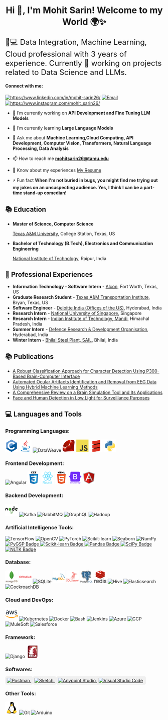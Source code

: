 <h1 align="center">Hi 👋, I'm Mohit Sarin! Welcome to my World 🌍✨</h1>
<p>
    <span style="font-size: 24px;">🔌💻 Data Integration, Machine Learning, Cloud professional with 3 years of experience. Currently 🚀 working on projects related to Data Science and LLMs.</span><br>
</p>
<h4 align="left">Connect with me:</h4>
<p align="left">
    <a href="https://linkedin.com/in/https://www.linkedin.com/in/mohit-sarin26/" target="blank"><img align="center" src="https://raw.githubusercontent.com/rahuldkjain/github-profile-readme-generator/master/src/images/icons/Social/linked-in-alt.svg" alt="https://www.linkedin.com/in/mohit-sarin26/" height="30" width="40" /></a>
        <a href="mailto:mohitsarin26@tamu.edu"><img align="center" src="https://upload.wikimedia.org/wikipedia/commons/7/7e/Gmail_icon_%282020%29.svg" alt="Email" height="30" width="40"/></a>
    <a href="https://instagram.com/https://www.instagram.com/mohit_sarin26/" target="blank"><img align="center" src="https://raw.githubusercontent.com/rahuldkjain/github-profile-readme-generator/master/src/images/icons/Social/instagram.svg" alt="https://www.instagram.com/mohit_sarin26/" height="30" width="40" /></a>

</p>


- 🔭 I’m currently working on **API Development and Fine Tuning LLM Models**

- 🌱 I’m currently learning **Large Language Models**

- 💬 Ask me about **Machine Learning,Cloud Computing, API Development, Computer Vision, Transformers, Natural Language Processing, Data Analysis**

- 📫 How to reach me **mohitsarin26@tamu.edu**

- 📄 Know about my experiences <a href="https://drive.google.com/file/d/1PWR1cA36PscNBdLfr8b-JKgwihapBqC2/view?usp=sharing">My Resume</a>

- ⚡ Fun fact **When I'm not buried in bugs, you might find me trying out my jokes on an unsuspecting audience. Yes, I think I can be a part-time stand-up comedian!**

<h2>📚 Education</h2>
<ul>
  <li><strong>Master of Science, Computer Science</strong></li>
  <p><a href="https://engineering.tamu.edu/cse/index.html">Texas A&M University</a>, College Station, Texas, US</p>
  <li><strong>Bachelor of Technology (B.Tech), Electronics and Communication Engineering</strong></li>
  <p><a href="https://nitrr.ac.in/aboutelectronics.php">National Institute of Technology</a>, Raipur, India</p>
</ul>


<h2>💼 Professional Experiences</h2>
<ul>
  <li><strong>Information Technology - Software Intern</strong> - <a href="https://www.alcon.com/" target="_blank">Alcon</a>, Fort Worth, Texas, US</li>
  <li><strong>Graduate Research Student</strong> - <a href="https://tti.tamu.edu/" target="_blank">Texas A&M Transportation Institute</a>, Bryan, Texas, US</li>
  <li><strong>Software Engineer</strong> - <a href="https://www2.deloitte.com/ui/en.html" target="_blank">Deloitte India (Offices of the US)</a>, Hyderabad, India</li>
  <li><strong>Research Intern</strong> - <a href="https://n1labs.org/" target="_blank">National University of Singapore</a>, Singapore</li>
  <li><strong>Research Intern</strong> - <a href="https://www.iitmandi.ac.in/" target="_blank">Indian Institute of Technology, Mandi</a>, Himachal Pradesh, India</li>
  <li><strong>Summer Intern</strong> - <a href="https://www.drdo.gov.in/drdo/labs-and-establishments/research-centre-imarat-rci" target="_blank">Defence Research & Development Organisation</a>, Hyderabad, India</li>
   <li><strong>Winter Intern</strong> - <a href="https://sail.co.in/en/plants/about-bhilai-steel-plant" target="_blank">Bhilai Steel Plant, SAIL</a>, Bhilai, India</li>
    
</ul>

<h2>📚 Publications</h2>
<ul>
    <li><a href="https://www.igi-global.com/chapter/a-robust-classification-approach-for-character-detection-using-p300-based-brain-computer-interface/306955">A Robust Classification Approach for Character Detection Using P300-Based Brain-Computer Interface</a></li>
    <li><a href="https://ieeexplore.ieee.org/document/9071360">Automated Ocular Artifacts Identification and Removal from EEG Data Using Hybrid Machine Learning Methods</a></li>
    <li><a href="https://www.igi-global.com/chapter/a-comprehensive-review-on-a-brain-simulation-tool-and-its-applications/306947">A Comprehensive Review on a Brain Simulation Tool and Its Applications</a></li>
    <li><a href="https://ieeexplore.ieee.org/abstract/document/9004249">Face and Human Detection in Low Light for Surveillance Purposes</a></li>
</ul>


<h2 align="left">💻 Languages and Tools</h2>
<!-- Programming Languages -->
<h3>Programming Languages:</h3>
<p>
    <img src="https://raw.githubusercontent.com/devicons/devicon/master/icons/c/c-original.svg" alt="C" width="40" height="40"/>
    <img src="https://raw.githubusercontent.com/devicons/devicon/master/icons/java/java-original.svg" alt="Java" width="40" height="40"/>
    <img src="https://www.vectorlogo.zone/logos/mulesoft/mulesoft-icon.svg" alt="DataWeave" width="40" height="40"/>
    <img src="https://raw.githubusercontent.com/devicons/devicon/master/icons/ruby/ruby-original.svg" alt="Ruby" width="40" height="40"/>
    <img src="https://raw.githubusercontent.com/devicons/devicon/master/icons/javascript/javascript-original.svg" alt="JavaScript" width="40" height="40"/>
    <img src="https://raw.githubusercontent.com/devicons/devicon/master/icons/scala/scala-original.svg" alt="Scala" width="40" height="40"/>
    <img src="https://raw.githubusercontent.com/devicons/devicon/master/icons/python/python-original.svg" alt="Python" width="40" height="40"/>
</p>

<!-- Frontend Development -->
<h3>Frontend Development:</h3>
<p>
    <img src="https://angular.io/assets/images/logos/angular/angular.svg" alt="Angular" width="40" height="40"/>
    <img src="https://raw.githubusercontent.com/devicons/devicon/master/icons/css3/css3-original-wordmark.svg" alt="CSS3" width="40" height="40"/>
    <img src="https://raw.githubusercontent.com/devicons/devicon/master/icons/react/react-original-wordmark.svg" alt="React" width="40" height="40"/>
    <img src="https://raw.githubusercontent.com/devicons/devicon/master/icons/html5/html5-original-wordmark.svg" alt="HTML5" width="40" height="40"/>
    <img src="https://raw.githubusercontent.com/devicons/devicon/master/icons/bootstrap/bootstrap-plain-wordmark.svg" alt="Bootstrap" width="40" height="40"/>
    <img src="https://raw.githubusercontent.com/devicons/devicon/master/icons/angularjs/angularjs-original.svg" alt="AngularJS" width="40" height="40"/>
</p>

<!-- Backend Development -->
<h3>Backend Development:</h3>
<p>
    <img src="https://raw.githubusercontent.com/devicons/devicon/master/icons/nodejs/nodejs-original-wordmark.svg" alt="NodeJS" width="40" height="40"/>
    <img src="https://www.vectorlogo.zone/logos/apache_kafka/apache_kafka-icon.svg" alt="Kafka" width="40" height="40"/>
    <img src="https://www.vectorlogo.zone/logos/rabbitmq/rabbitmq-icon.svg" alt="RabbitMQ" width="40" height="40"/>
    <img src="https://www.vectorlogo.zone/logos/graphql/graphql-icon.svg" alt="GraphQL" width="40" height="40"/>
    <img src="https://www.vectorlogo.zone/logos/apache_hadoop/apache_hadoop-icon.svg" alt="Hadoop" width="40" height="40"/>
</p>

<!-- AI/ML -->
<h3>Artificial Intelligence Tools:</h3>
<p>
    <img src="https://www.vectorlogo.zone/logos/tensorflow/tensorflow-icon.svg" alt="TensorFlow" width="40" height="40"/>
    <img src="https://www.vectorlogo.zone/logos/opencv/opencv-icon.svg" alt="OpenCV" width="40" height="40"/>
    <img src="https://www.vectorlogo.zone/logos/pytorch/pytorch-icon.svg" alt="PyTorch" width="40" height="40"/>
    <img src="https://upload.wikimedia.org/wikipedia/commons/0/05/Scikit_learn_logo_small.svg" alt="Scikit-learn" width="40" height="40"/>
    <img src="https://seaborn.pydata.org/_images/logo-mark-lightbg.svg" alt="Seaborn" width="40" height="40"/>
    <img src="https://upload.wikimedia.org/wikipedia/commons/1/1a/NumPy_logo.svg" alt="NumPy" width="40" height="40"/>
 <a href="https://github.com/pygsp/pygsp">
        <img src="https://img.shields.io/badge/PyGSP-Library-orange" alt="PyGSP Badge">
    </a>
    <a href="https://scikit-learn.org">
        <img src="https://img.shields.io/badge/Scikit--learn-Library-blue" alt="Scikit-learn Badge">
    </a>
    <a href="https://pandas.pydata.org">
        <img src="https://img.shields.io/badge/Pandas-Library-green" alt="Pandas Badge">
    </a>
    <a href="https://www.scipy.org">
        <img src="https://img.shields.io/badge/SciPy-Library-yellow" alt="SciPy Badge">
    </a>
    <a href="https://www.nltk.org">
        <img src="https://img.shields.io/badge/NLTK-Library-brightgreen" alt="NLTK Badge">
    </a>
</p>

<!-- Database -->
<h3>Database:</h3>
<p>
    <img src="https://raw.githubusercontent.com/devicons/devicon/master/icons/mongodb/mongodb-original-wordmark.svg" alt="MongoDB" width="40" height="40"/>
    <img src="https://raw.githubusercontent.com/devicons/devicon/master/icons/oracle/oracle-original.svg" alt="Oracle" width="40" height="40"/>
    <img src="https://www.vectorlogo.zone/logos/sqlite/sqlite-icon.svg" alt="SQLite" width="40" height="40"/>
    <img src="https://raw.githubusercontent.com/devicons/devicon/master/icons/mysql/mysql-original-wordmark.svg" alt="MySQL" width="40" height="40"/>
    <img src="https://raw.githubusercontent.com/devicons/devicon/master/icons/microsoftsqlserver/microsoftsqlserver-plain-wordmark.svg" alt="MSSQL" width="40" height="40"/>
    <img src="https://raw.githubusercontent.com/devicons/devicon/master/icons/postgresql/postgresql-original-wordmark.svg" alt="PostgreSQL" width="40" height="40"/>
    <img src="https://raw.githubusercontent.com/devicons/devicon/master/icons/redis/redis-original-wordmark.svg" alt="Redis" width="40" height="40"/>
    <img src="https://www.vectorlogo.zone/logos/apache_hive/apache_hive-icon.svg" alt="Hive" width="40" height="40"/>
    <img src="https://www.vectorlogo.zone/logos/elastic/elastic-icon.svg" alt="Elasticsearch" width="40" height="40"/>
    <img src="https://cdn.worldvectorlogo.com/logos/cockroachdb.svg" alt="CockroachDB" width="40" height="40"/>
</p>

<!-- DevOps -->
<h3>Cloud and DevOps:</h3>
<p>
    <img src="https://raw.githubusercontent.com/devicons/devicon/master/icons/amazonwebservices/amazonwebservices-original-wordmark.svg" alt="AWS" width="40" height="40"/>
    <img src="https://www.vectorlogo.zone/logos/kubernetes/kubernetes-icon.svg" alt="Kubernetes" width="40" height="40"/>
    <img src="https://www.vectorlogo.zone/logos/docker/docker-icon.svg" alt="Docker" width="40" height="40"/>
    <img src="https://www.vectorlogo.zone/logos/gnu_bash/gnu_bash-icon.svg" alt="Bash" width="40" height="40"/>
    <img src="https://www.vectorlogo.zone/logos/jenkins/jenkins-icon.svg" alt="Jenkins" width="40" height="40"/>
    <img src="https://www.vectorlogo.zone/logos/microsoft_azure/microsoft_azure-icon.svg" alt="Azure" width="40" height="40"/>
    <img src="https://www.vectorlogo.zone/logos/google_cloud/google_cloud-icon.svg" alt="GCP" width="40" height="40"/>
    <img src="https://www.vectorlogo.zone/logos/mulesoft/mulesoft-icon.svg" alt="MuleSoft" width="40" height="40"/>
    <img src="https://www.vectorlogo.zone/logos/salesforce/salesforce-icon.svg" alt="Salesforce" width="40" height="40"/>
</p>

<!-- Framework -->
<h3>Framework:</h3>
<p>
    <img src="https://cdn.worldvectorlogo.com/logos/django.svg" alt="Django" width="40" height="40"/>
    <img src="https://raw.githubusercontent.com/devicons/devicon/master/icons/rails/rails-original-wordmark.svg" alt="Rails" width="40" height="40"/>
</p>

<!-- Softwares -->
<h3>Softwares:</h3>
<p>
    <span style="background-color: #f0f0f0; padding: 5px; border-radius: 5px;">
        <a href="https://www.postman.com">
            <img src="https://www.vectorlogo.zone/logos/getpostman/getpostman-icon.svg" alt="Postman" width="40" height="40"/>
        </a>
    </span>
    <span style="background-color: #f0f0f0; padding: 5px; border-radius: 5px;">
        <a href="https://www.sketch.com">
            <img src="https://www.vectorlogo.zone/logos/sketchapp/sketchapp-icon.svg" alt="Sketch" width="40" height="40"/>
        </a>
    </span>
    <span style="background-color: #f0f0f0; padding: 5px; border-radius: 5px;">
        <a href="https://www.mulesoft.com/platform/studio">
            <img src="https://www.vectorlogo.zone/logos/mulesoft/mulesoft-icon.svg" alt="Anypoint Studio" width="40" height="40"/>
        </a>
    <span style="background-color: #f0f0f0; padding: 5px; border-radius: 5px;">
        <a href="https://code.visualstudio.com/">
            <img src="https://upload.wikimedia.org/wikipedia/commons/9/9a/Visual_Studio_Code_1.35_icon.svg" alt="Visual Studio Code" width="40" height="40"/>
        </a>
    </span>
</p>


<!-- Other Tools -->
<h3>Other Tools:</h3>
<p>
    <img src="https://raw.githubusercontent.com/devicons/devicon/master/icons/linux/linux-original.svg" alt="Linux" width="40" height="40"/>
    <img src="https://www.vectorlogo.zone/logos/git-scm/git-scm-icon.svg" alt="Git" width="40" height="40"/>
    <img src="https://cdn.worldvectorlogo.com/logos/arduino-1.svg" alt="Arduino" width="40" height="40"/>
</p>

